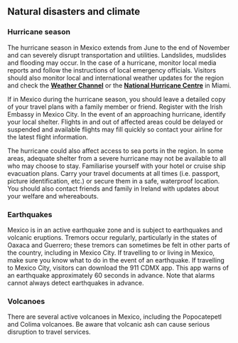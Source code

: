 ## Natural disasters and climate

### **Hurricane season**

The hurricane season in Mexico extends from June to the end of November and can severely disrupt transportation and utilities. Landslides, mudslides and flooding may occur. In the case of a hurricane, monitor local media reports and follow the instructions of local emergency officials. Visitors should also monitor local and international weather updates for the region and check the [**Weather Channel**](http://www.weather.com/) or the [**National Hurricane Centre**](http://www.nhc.noaa.gov/) in Miami.

If in Mexico during the hurricane season, you should leave a detailed copy of your travel plans with a family member or friend. Register with the Irish Embassy in Mexico City. In the event of an approaching hurricane, identify your local shelter. Flights in and out of affected areas could be delayed or suspended and available flights may fill quickly so contact your airline for the latest flight information.

The hurricane could also affect access to sea ports in the region. In some areas, adequate shelter from a severe hurricane may not be available to all who may choose to stay. Familiarise yourself with your hotel or cruise ship evacuation plans. Carry your travel documents at all times (i.e. passport, picture identification, etc.) or secure them in a safe, waterproof location. You should also contact friends and family in Ireland with updates about your welfare and whereabouts.

### **Earthquakes**

Mexico is in an active earthquake zone and is subject to earthquakes and volcanic eruptions. Tremors occur regularly, particularly in the states of Oaxaca and Guerrero; these tremors can sometimes be felt in other parts of the country, including in Mexico City. If travelling to or living in Mexico, make sure you know what to do in the event of an earthquake. If travelling to Mexico City, visitors can download the 911 CDMX app. This app warns of an earthquake approximately 60 seconds in advance. Note that alarms cannot always detect earthquakes in advance.

### **Volcanoes**

There are several active volcanoes in Mexico, including the Popocatepetl and Colima volcanoes. Be aware that volcanic ash can cause serious disruption to travel services.